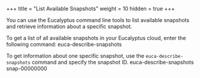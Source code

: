 +++
title = "List Available Snapshots"
weight = 10
hidden = true
+++

You can use the Eucalyptus command line tools to list available snapshots and retrieve information about a specific snapshot. 

To get a list of all available snapshots in your Eucalyptus cloud, enter the following command: 
    euca-describe-snapshots

To get information about one specific snapshot, use the `euca-describe-snapshots` command and specify the snapshot ID. 
    euca-describe-snapshots snap-00000000

